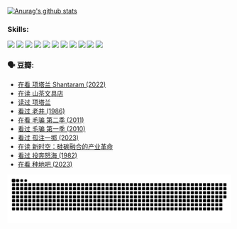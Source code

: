 
[![Anurag's github stats](https://github-readme-stats.vercel.app/api?username=w940853815)](https://github.com/anuraghazra/github-readme-stats)

### Skills:

<code><img height="32" src="https://cdn.jsdelivr.net/npm/simple-icons@v5/icons/python.svg"></code>
<code><img height="32" src="https://cdn.jsdelivr.net/npm/simple-icons@v5/icons/javascript.svg"></code>
<code><img height="32" src="https://cdn.jsdelivr.net/npm/simple-icons@v5/icons/django.svg"></code>
<code><img height="32" src="https://cdn.jsdelivr.net/npm/simple-icons@v5/icons/flask.svg"></code>
<code><img height="32" src="https://cdn.jsdelivr.net/npm/simple-icons@v5/icons/vuetify.svg"></code>
<code><img height="32" src="https://cdn.jsdelivr.net/npm/simple-icons@v5/icons/git.svg"></code>
<code><img height="32" src="https://cdn.jsdelivr.net/npm/simple-icons@v5/icons/docker.svg"></code>
<code><img height="32" src="https://cdn.jsdelivr.net/npm/simple-icons@v5/icons/postgresql.svg"></code>
<code><img height="32" src="https://cdn.jsdelivr.net/npm/simple-icons@v5/icons/elasticsearch.svg"></code>
<code><img height="32" src="https://cdn.jsdelivr.net/npm/simple-icons@v5/icons/macos.svg"></code>
<code><img height="32" src="https://cdn.jsdelivr.net/npm/simple-icons@v5/icons/linux.svg"></code>

### 🗣 豆瓣:

<!-- DOUBAN-ACTIVITIES:START -->
- [在看 项塔兰 Shantaram‎ (2022)](https://www.douban.com/people/136069238/status/4365497032/?_i=94220836)
- [在读 山茶文具店](https://www.douban.com/people/136069238/status/4364620725/?_i=94220836)
- [读过 项塔兰](https://www.douban.com/people/136069238/status/4364620288/?_i=94220836)
- [看过 老井‎ (1986)](https://www.douban.com/people/136069238/status/4362366672/?_i=94220836)
- [在看 毛骗 第二季‎ (2011)](https://www.douban.com/people/136069238/status/4355752869/?_i=94220836)
- [看过 毛骗 第一季‎ (2010)](https://www.douban.com/people/136069238/status/4355752667/?_i=94220836)
- [看过 孤注一掷‎ (2023)](https://www.douban.com/people/136069238/status/4354774568/?_i=94220836)
- [在读 新时空：硅碳融合的产业革命](https://www.douban.com/people/136069238/status/4348545149/?_i=94220836)
- [看过 投奔怒海‎ (1982)](https://www.douban.com/people/136069238/status/4336696255/?_i=94220836)
- [在看 种地吧‎ (2023)](https://www.douban.com/people/136069238/status/4331431344/?_i=94220836)
<!-- DOUBAN-ACTIVITIES:END -->


![Snake animation](https://raw.githubusercontent.com/w940853815/w940853815/output/github-contribution-grid-snake.svg)

<!--
**w940853815/w940853815** is a ✨ _special_ ✨ repository because its `README.md` (this file) appears on your GitHub profile.

Here are some ideas to get you started:

- 🔭 I’m currently working on ...
- 🌱 I’m currently learning ...
- 👯 I’m looking to collaborate on ...
- 🤔 I’m looking for help with ...
- 💬 Ask me about ...
- 📫 How to reach me: ...
- 😄 Pronouns: ...
- ⚡ Fun fact: ...
-->
